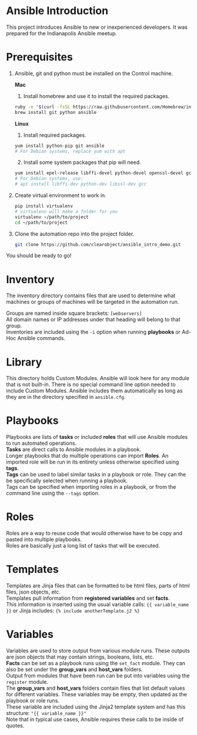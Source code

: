 # Ansible Introduction

This project introduces Ansible to new or inexperienced developers. It was prepared for the Indianapolis Ansible meetup.

# Prerequisites

1. Ansible, git and python must be installed on the Control machine.

    **Mac**  
    1. Install homebrew and use it to install the required packages.  
    ```bash  
    ruby -e "$(curl -fsSL https://raw.githubusercontent.com/Homebrew/install/master/install)"  
    brew install git python ansible  
    ```  

    **Linux**  
    1. Install required packages.  
    ```bash  
    yum install python-pip git ansible  
    # For Debian systems, replace yum with apt  
    ```  
    2. Install some system packages that pip will need.  
    ```bash  
    yum install epel-release libffi-devel python-devel openssl-devel gcc  
    # For Debian systems, use:  
    # apt install libffi-dev python-dev libssl-dev gcc  
    ```

2. Create virtual environment to work in.
    ```bash  
    pip install virtualenv  
    # virtualenv will make a folder for you  
    virtualenv ~/path/to/project  
    cd ~/path/to/project  
    ```

3. Clone the automation repo into the project folder.
    ```bash  
    git clone https://github.com/clearobject/ansible_intro_demo.git  
    ```

You should be ready to go!

# Inventory

The inventory directory contains files that are used to determine what machines or groups of machines will be targeted in the automation run.

Groups are named inside square brackets: `[webservers]`  
All domain names or IP addresses under that heading will belong to that group.  
Inventories are included using the `-i` option when running **playbooks** or Ad-Hoc Ansible commands.

# Library

This directory holds Custom Modules. Ansible will look here for any module that is not built-in.
There is no special command line option needed to include Custom Modules. Ansible includes them automatically as long as they are in the directory specified in `ansible.cfg`.

# Playbooks

Playbooks are lists of **tasks** or included **roles** that will use Ansible modules to run automated operations.  
**Tasks** are direct calls to Ansible modules in a playbook.  
Longer playbooks that do multiple operations can import **Roles**. An imported role will be run in its entirety unless otherwise specified using **tags**.  
**Tags** can be used to label similar tasks in a playbook or role. They can the be specifically selected when running a playbook.  
Tags can be specified when importing roles in a playbook, or from the command line using the `--tags` option.  

# Roles

Roles are a way to reuse code that would otherwise have to be copy and pasted into multiple playbooks.  
Roles are basically just a long list of tasks that will be executed.

# Templates

Templates are Jinja files that can be formatted to be html files, parts of html files, json objects, etc.  
Templates pull information from **registered variables** and set **facts**.  
This information is inserted using the usual variable calls: `{{ variable_name }}` or Jinja includes: `{% include anotherTemplate.j2 %}`

# Variables

Variables are used to store output from various module runs. These outputs are json objects that may contain strings, booleans, lists, etc.  
**Facts** can be set as a playbook runs using the `set_fact` module. They can also be set under the **group_vars** and **host_vars** folders.  
Output from modules that have been run can be put into variables using the `register` module.  
The **group_vars** and **host_vars** folders contain files that list default values for different variables. These variables may be empty, then updated as the playbook or role runs.  
These variable are included using the Jinja2 template system and has this structure: `"{{ variable_name }}"`  
Note that in typical use cases, Ansible requires these calls to be inside of quotes.

